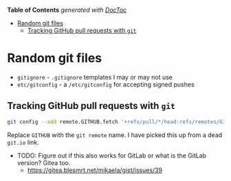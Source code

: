 <!-- START doctoc generated TOC please keep comment here to allow auto update -->
<!-- DON'T EDIT THIS SECTION, INSTEAD RE-RUN doctoc TO UPDATE -->
**Table of Contents**  *generated with [DocToc](https://github.com/thlorenz/doctoc)*

- [Random git files](#random-git-files)
  - [Tracking GitHub pull requests with `git`](#tracking-github-pull-requests-with-git)

<!-- END doctoc generated TOC please keep comment here to allow auto update -->

# Random git files

- `gitignore` - `.gitignore` templates I may or may not use
- `etc/gitconfig` - a `/etc/gitconfig` for accepting signed pushes

## Tracking GitHub pull requests with `git`

```bash
git config --add remote.GITHUB.fetch '+refs/pull/*/head:refs/remotes/GITHUB/pr/*'
```

Replace `GITHUB` with the `git remote` name. I have picked this up from a
dead `git.io` link.

- TODO: Figure out if this also works for GitLab or what is the GitLab version?
  Gitea too.
  - https://gitea.blesmrt.net/mikaela/gist/issues/39
